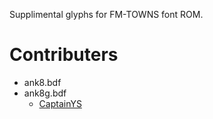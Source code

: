 Supplimental glyphs for FM-TOWNS font ROM.

Contributers
===

- ank8.bdf
- ank8g.bdf
  - [CaptainYS](https://github.com/captainys)
